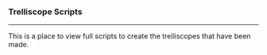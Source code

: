 ### Trelliscope Scripts
---------

This is a place to view full scripts to create the trelliscopes that have been made.
